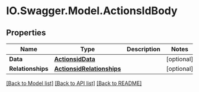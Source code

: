 # IO.Swagger.Model.ActionsIdBody
## Properties

Name | Type | Description | Notes
------------ | ------------- | ------------- | -------------
**Data** | [**ActionsidData**](ActionsidData.md) |  | [optional] 
**Relationships** | [**ActionsidRelationships**](ActionsidRelationships.md) |  | [optional] 

[[Back to Model list]](../README.md#documentation-for-models) [[Back to API list]](../README.md#documentation-for-api-endpoints) [[Back to README]](../README.md)

